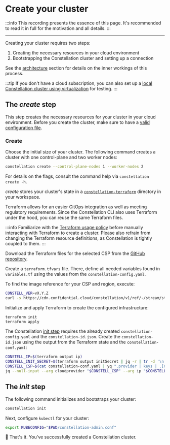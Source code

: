 # Create your cluster

:::info
This recording presents the essence of this page. It's recommended to read it in full for the motivation and all details.
:::

<asciinemaWidget src="/constellation/assets/create-cluster.cast" rows="20" cols="112" idleTimeLimit="3" preload="true" theme="edgeless" />

---

Creating your cluster requires two steps:

1. Creating the necessary resources in your cloud environment
2. Bootstrapping the Constellation cluster and setting up a connection

See the [architecture](../architecture/orchestration.md) section for details on the inner workings of this process.

:::tip
If you don't have a cloud subscription, you can also set up a [local Constellation cluster using virtualization](../getting-started/first-steps-local.md) for testing.
:::

## The *create* step

This step creates the necessary resources for your cluster in your cloud environment.
Before you create the cluster, make sure to have a [valid configuration file](./config.md).

### Create

<tabs groupId="provider">
<tabItem value="cli" label="CLI">

Choose the initial size of your cluster.
The following command creates a cluster with one control-plane and two worker nodes:

```bash
constellation create --control-plane-nodes 1 --worker-nodes 2
```

For details on the flags, consult the command help via `constellation create -h`.

*create* stores your cluster's state in a [`constellation-terraform`](../architecture/orchestration.md#cluster-creation-process) directory in your workspace.

</tabItem>
<tabItem value="terraform" label="Terraform">

Terraform allows for an easier GitOps integration as well as meeting regulatory requirements.
Since the Constellation CLI also uses Terraform under the hood, you can reuse the same Terraform files.

:::info
Familiarize with the [Terraform usage policy](../reference/terraform.md) before manually interacting with Terraform to create a cluster.
Please also refrain from changing the Terraform resource definitions, as Constellation is tightly coupled to them.
:::

Download the Terraform files for the selected CSP from the [GitHub repository](https://github.com/edgelesssys/constellation/tree/main/terraform/infrastructure).

Create a `terraform.tfvars` file.
There, define all needed variables found in `variables.tf` using the values from the `constellation-config.yaml`.

To find the image reference for your CSP and region, execute:

```bash
CONSTELL_VER=vX.Y.Z
curl -s https://cdn.confidential.cloud/constellation/v1/ref/-/stream/stable/$CONSTELL_VER/image/info.json | jq
```

Initialize and apply Terraform to create the configured infrastructure:

```bash
terraform init
terraform apply
```

The Constellation [init step](#the-init-step) requires the already created `constellation-config.yaml` and the `constellation-id.json`.
Create the `constellation-id.json` using the output from the Terraform state and the `constellation-conf.yaml`:

```bash
CONSTELL_IP=$(terraform output ip)
CONSTELL_INIT_SECRET=$(terraform output initSecret | jq -r | tr -d '\n' | base64)
CONSTELL_CSP=$(cat constellation-conf.yaml | yq ".provider | keys | .[0]")
jq --null-input --arg cloudprovider "$CONSTELL_CSP" --arg ip "$CONSTELL_IP" --arg initsecret "$CONSTELL_INIT_SECRET" '{"cloudprovider":$cloudprovider,"ip":$ip,"initsecret":$initsecret}' > constellation-id.json
```

</tabItem>
</tabs>

## The *init* step

The following command initializes and bootstraps your cluster:

```bash
constellation init
```

Next, configure `kubectl` for your cluster:

```bash
export KUBECONFIG="$PWD/constellation-admin.conf"
```

🏁 That's it. You've successfully created a Constellation cluster.
